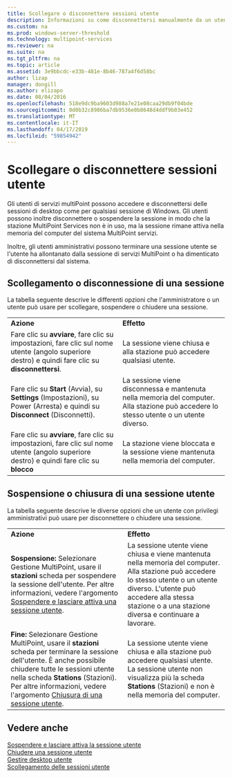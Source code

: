 ```yaml
---
title: Scollegare o disconnettere sessioni utente
description: Informazioni su come disconnettersi manualmente da un utente
ms.custom: na
ms.prod: windows-server-threshold
ms.technology: multipoint-services
ms.reviewer: na
ms.suite: na
ms.tgt_pltfrm: na
ms.topic: article
ms.assetid: 3e9bbcdc-e33b-481e-8b46-787a4f6d58bc
author: lizap
manager: dongill
ms.author: elizapo
ms.date: 08/04/2016
ms.openlocfilehash: 518e9dc9ba9603d988a7e21e08caa29db9f04bde
ms.sourcegitcommit: 0d0b32c8986ba7db9536e0b8648d4ddf9b03e452
ms.translationtype: MT
ms.contentlocale: it-IT
ms.lasthandoff: 04/17/2019
ms.locfileid: "59854942"
---
```

# <a name="log-off-or-disconnect-user-sessions"></a>Scollegare o disconnettere sessioni utente
Gli utenti di servizi multiPoint possono accedere e disconnettersi delle sessioni di desktop come per qualsiasi sessione di Windows. Gli utenti possono inoltre disconnettere o sospendere la sessione in modo che la stazione MultiPoint Services non è in uso, ma la sessione rimane attiva nella memoria del computer del sistema MultiPoint servizi.  
  
Inoltre, gli utenti amministrativi possono terminare una sessione utente se l'utente ha allontanato dalla sessione di servizi MultiPoint o ha dimenticato di disconnettersi dal sistema.  
  
## <a name="logging-off-or-disconnecting-a-session"></a>Scollegamento o disconnessione di una sessione  
La tabella seguente descrive le differenti opzioni che l'amministratore o un utente può usare per scollegare, sospendere o chiudere una sessione.  
  
|||  
|-|-|  
|**Azione**|**Effetto**|  
|Fare clic su **avviare**, fare clic su impostazioni, fare clic sul nome utente (angolo superiore destro) e quindi fare clic su **disconnettersi**.|La sessione viene chiusa e alla stazione può accedere qualsiasi utente.|  
|Fare clic su **Start** (Avvia), su **Settings** (Impostazioni), su Power (Arresta) e quindi su **Disconnect** (Disconnetti).|La sessione viene disconnessa e mantenuta nella memoria del computer. Alla stazione può accedere lo stesso utente o un utente diverso.|  
|Fare clic su **avviare**, fare clic su impostazioni, fare clic sul nome utente (angolo superiore destro) e quindi fare clic su **blocco**|La stazione viene bloccata e la sessione viene mantenuta nella memoria del computer.|  
  
## <a name="suspending-or-ending-a-users-session"></a>Sospensione o chiusura di una sessione utente  
La tabella seguente descrive le diverse opzioni che un utente con privilegi amministrativi può usare per disconnettere o chiudere una sessione.  
  
|||  
|-|-|  
|**Azione**|**Effetto**|  
|**Sospensione:** Selezionare Gestione MultiPoint, usare il **stazioni** scheda per sospendere la sessione dell'utente. Per altre informazioni, vedere l'argomento [Sospendere e lasciare attiva una sessione utente](Suspend-and-Leave-User-Session-Active.md).|La sessione utente viene chiusa e viene mantenuta nella memoria del computer. Alla stazione può accedere lo stesso utente o un utente diverso. L'utente può accedere alla stessa stazione o a una stazione diversa e continuare a lavorare.|  
|**Fine:** Selezionare Gestione MultiPoint, usare il **stazioni** scheda per terminare la sessione dell'utente. È anche possibile chiudere tutte le sessioni utente nella scheda **Stations** (Stazioni). Per altre informazioni, vedere l'argomento [Chiusura di una sessione utente](End-a-User-Session.md).|La sessione utente viene chiusa e alla stazione può accedere qualsiasi utente. La sessione utente non visualizza più la scheda **Stations** (Stazioni) e non è nella memoria del computer.|  
  
## <a name="see-also"></a>Vedere anche  
[Sospendere e lasciare attiva la sessione utente](Suspend-and-Leave-User-Session-Active.md)  
[Chiudere una sessione utente](End-a-User-Session.md)  
[Gestire desktop utente](manage-user-desktops-using-multipoint-dashboard.md)  
[Scollegamento delle sessioni utente](Log-Off-User-Sessions.md)    